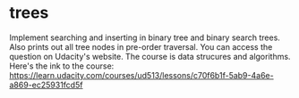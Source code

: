 # trees
Implement searching and inserting in binary tree and binary search trees.
Also prints out all tree nodes in pre-order traversal.
You can access the question on Udacity's website. The course is data strucures and algorithms.
Here's the ink to the course: https://learn.udacity.com/courses/ud513/lessons/c70f6b1f-5ab9-4a6e-a869-ec25931fcd5f
